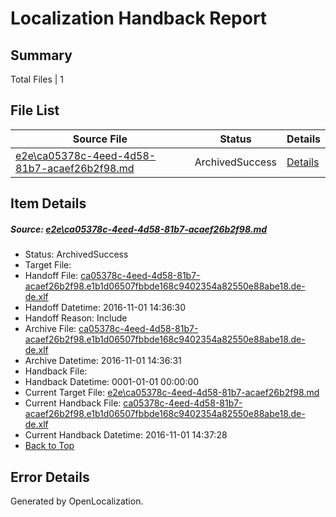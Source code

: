 # <a name='report-top'></a> Localization Handback Report

## Summary
 Total Files | 1

## File List
 Source File | Status | Details 
 ----------- | ------ | ------- 
 [e2e\ca05378c-4eed-4d58-81b7-acaef26b2f98.md](https://github.com/OpenLocalizationTestOrg/ol-test0/blob/10235cee4f0bb0508d286a790008771e99298b13/e2e/ca05378c-4eed-4d58-81b7-acaef26b2f98.md) | ArchivedSuccess | [Details](#ac4dd8c1a4c7a045774389c17ea5f3cd7fe0a7612)

## Item Details
##### <a name='ac4dd8c1a4c7a045774389c17ea5f3cd7fe0a7612'></a> Source: [e2e\ca05378c-4eed-4d58-81b7-acaef26b2f98.md](https://github.com/OpenLocalizationTestOrg/ol-test0/blob/10235cee4f0bb0508d286a790008771e99298b13/e2e/ca05378c-4eed-4d58-81b7-acaef26b2f98.md)
* Status: ArchivedSuccess
* Target File: 
* Handoff File: [ca05378c-4eed-4d58-81b7-acaef26b2f98.e1b1d06507fbbde168c9402354a82550e88abe18.de-de.xlf](https://github.com/OpenLocalizationTestOrg/ol-test0-handoff/blob/1a5ab1064be4bc1b09ca62e671c2a7e36f10d2c7/ol-handoff/OpenLocalizationTestOrg/ol-test0-dede/qimu/ht/ca05378c-4eed-4d58-81b7-acaef26b2f98.e1b1d06507fbbde168c9402354a82550e88abe18.de-de.xlf)
* Handoff Datetime: 2016-11-01 14:36:30
* Handoff Reason: Include
* Archive File: [ca05378c-4eed-4d58-81b7-acaef26b2f98.e1b1d06507fbbde168c9402354a82550e88abe18.de-de.xlf](https://github.com/OpenLocalizationTestOrg/ol-test0-handoff/blob/877bc82c4449cd203001d23031eb24eb66973253/ol-archive/OpenLocalizationTestOrg/ol-test0-dede/qimu/ht/ca05378c-4eed-4d58-81b7-acaef26b2f98.e1b1d06507fbbde168c9402354a82550e88abe18.de-de.xlf)
* Archive Datetime: 2016-11-01 14:36:31
* Handback File: 
* Handback Datetime: 0001-01-01 00:00:00
* Current Target File: [e2e\ca05378c-4eed-4d58-81b7-acaef26b2f98.md](https://github.com/OpenLocalizationTestOrg/ol-test0-dede/blob/fd1b5cc6933ecff948e7c180388bf42912d20d43/e2e/ca05378c-4eed-4d58-81b7-acaef26b2f98.md)
* Current Handback File: [ca05378c-4eed-4d58-81b7-acaef26b2f98.e1b1d06507fbbde168c9402354a82550e88abe18.de-de.xlf](https://github.com/OpenLocalizationTestOrg/ol-test0-handback/blob/220a89bb8100a4654f0965f8ccd296216d4b54b3/ol-handback/OpenLocalizationTestOrg/ol-test0-dede/qimu/ht/ca05378c-4eed-4d58-81b7-acaef26b2f98.e1b1d06507fbbde168c9402354a82550e88abe18.de-de.xlf)
* Current Handback Datetime: 2016-11-01 14:37:28
* [Back to Top](#report-top)


## Error Details

Generated by OpenLocalization.
